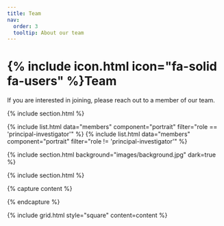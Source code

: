 ```yaml
---
title: Team
nav:
  order: 3
  tooltip: About our team
---
```


# {% include icon.html icon="fa-solid fa-users" %}Team

If you are interested in joining, please reach out to a member of our team.

{% include section.html %}

{% include list.html data="members" component="portrait" filter="role == 'principal-investigator'" %}
{% include list.html data="members" component="portrait" filter="role != 'principal-investigator'" %}

{% include section.html background="images/background.jpg" dark=true %}


{% include section.html %}

{% capture content %}

{% endcapture %}

{% include grid.html style="square" content=content %}
